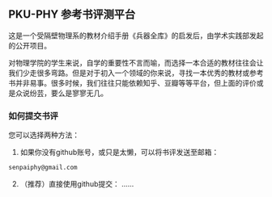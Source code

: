 ## PKU-PHY 参考书评测平台

这是一个受隔壁物理系的教材介绍手册《兵器全库》的启发后，由学术实践部发起的公开项目。

对物理学院的学生来说，自学的重要性不言而喻，而选择一本合适的教材往往会让我们少走很多弯路。但是对于初入一个领域的你来说，寻找一本优秀的教材或参考书并非易事。很多时候，我们往往只能依赖知乎、豆瓣等等平台，但上面的评价或是众说纷芸，要么是寥寥无几。


### 如何提交书评

您可以选择两种方法：  
1) 如果你没有github账号，或只是太懒，可以将书评发送至邮箱：
```markdown
senpaiphy@gmail.com
```
2) （推荐）直接使用github提交：
......



